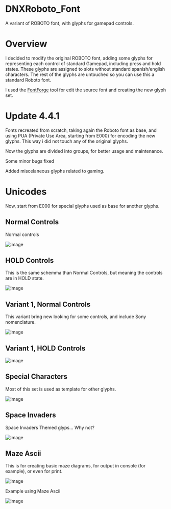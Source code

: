 # DNXRoboto_Font
A variant of ROBOTO font, with glyphs for gamepad controls.

# Overview

I decided to modify the original ROBOTO font, adding some glyphs for representing each control of standard Gamepad, including press and hold states.
These glyphs are assigned to slots without standard spanish/english characters.
The rest of the glyphs are untouched so you can use this a standard Roboto font.

I used the [FontForge](https://fontforge.org/en-US/) tool for edit the source font and creating the new glyph set.

# Update 4.4.1

Fonts recreated from scratch, taking again the Roboto font as base, and using PUA (Private Use Area, starting from E000) for encoding the new glyphs. This way i did not touch any of the original glyphs.

Now the glyphs are divided into groups, for better usage and maintenance.

Some minor bugs fixed

Added miscelaneous glyphs related to gaming.

# Unicodes

Now, start from E000 for special glyphs used as base for another glyphs.

## Normal Controls

Normal controls																												

![image](https://github.com/user-attachments/assets/527babf7-ded1-49fb-9bec-cc5540864565)

## HOLD Controls

This is the same schemma than Normal Controls, but meaning the controls are in HOLD state.

![image](https://github.com/user-attachments/assets/8c70d4a0-ae1f-48f1-8fe5-b26f1075136d)


## Variant 1, Normal Controls

This variant bring new looking for some controls, and include Sony nomenclature.

![image](https://github.com/user-attachments/assets/bb5fc108-1588-4595-9b51-cf4374806b99)


## Variant 1, HOLD Controls

![image](https://github.com/user-attachments/assets/86817805-7383-48aa-a9c5-a6c46cd871be)


## Special Characters

Most of this set is used as template for other glyphs.

![image](https://github.com/user-attachments/assets/b3367e28-ccae-4769-accd-a557a62b334a)


## Space Invaders

Space Invaders Themed glyps... Why not?

![image](https://github.com/user-attachments/assets/a0a5652c-123b-4681-b318-eb82144ec366)


## Maze Ascii

This is for creating basic maze diagrams, for output in console (for example), or even for print.

![image](https://github.com/user-attachments/assets/ba3d2167-f8b2-42b9-9191-e9c338ba5f2a)


Example using Maze Ascii

![image](https://github.com/user-attachments/assets/d77c9687-ec26-4609-bd3a-35e470bc6d3f)

